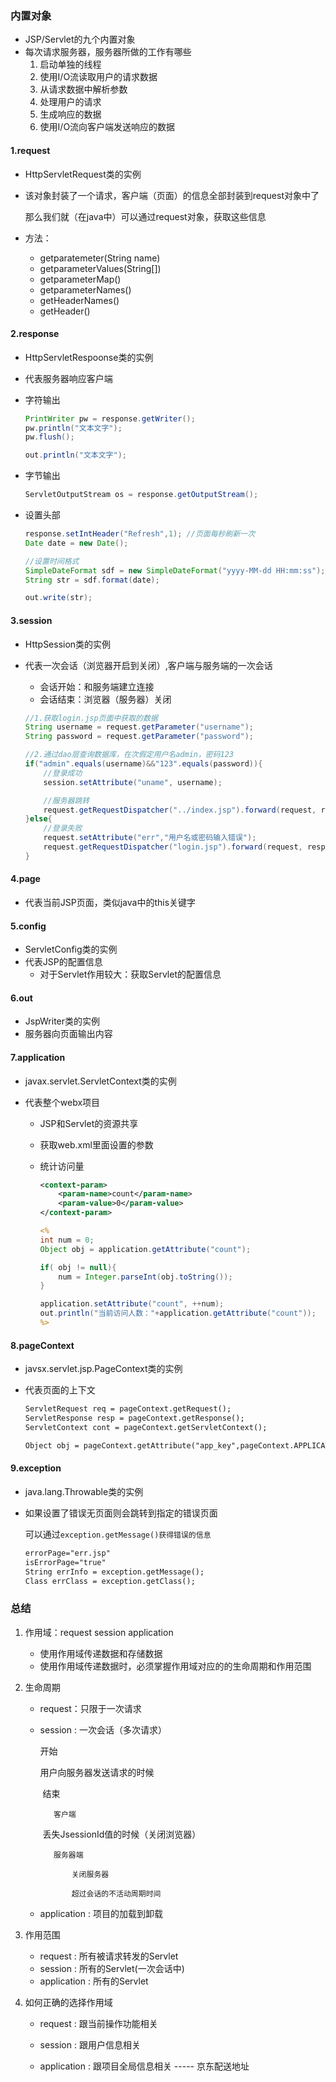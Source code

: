 ### 内置对象

* JSP/Servlet的九个内置对象
* 每次请求服务器，服务器所做的工作有哪些
  1. 启动单独的线程
  2. 使用I/O流读取用户的请求数据
  3. 从请求数据中解析参数
  4. 处理用户的请求
  5. 生成响应的数据
  6. 使用I/O流向客户端发送响应的数据

#### 1.request

* HttpServletRequest类的实例

* 该对象封装了一个请求，客户端（页面）的信息全部封装到request对象中了

  那么我们就（在java中）可以通过request对象，获取这些信息

* 方法：

  * getparatemeter(String name)
  * getparameterValues(String[])
  * getparameterMap()
  * getparameterNames()
  * getHeaderNames()
  * getHeader()

#### 2.response

* HttpServletRespoonse类的实例

* 代表服务器响应客户端

* 字符输出

  ```java
  PrintWriter pw = response.getWriter();
  pw.println("文本文字");
  pw.flush();
  
  out.println("文本文字");
  ```

* 字节输出

  ```java
  ServletOutputStream os = response.getOutputStream();
  ```

* 设置头部

  ```java
  response.setIntHeader("Refresh",1); //页面每秒刷新一次
  Date date = new Date();
  
  //设置时间格式
  SimpleDateFormat sdf = new SimpleDateFormat("yyyy-MM-dd HH:mm:ss");
  String str = sdf.format(date);
  
  out.write(str);
  ```

#### 3.session

* HttpSession类的实例

* 代表一次会话（浏览器开启到关闭）,客户端与服务端的一次会话
  * 会话开始：和服务端建立连接
  * 会话结束：浏览器（服务器）关闭

  ```java
  //1.获取login.jsp页面中获取的数据
  String username = request.getParameter("username");
  String password = request.getParameter("password");
  
  //2.通过dao层查询数据库，在次假定用户名admin，密码123
  if("admin".equals(username)&&"123".equals(password)){
      //登录成功
      session.setAttribute("uname", username);
  
      //服务器跳转
      request.getRequestDispatcher("../index.jsp").forward(request, response);
  }else{
      //登录失败
      request.setAttribute("err","用户名或密码输入错误");
      request.getRequestDispatcher("login.jsp").forward(request, response);
  }
  ```


#### 4.page

* 代表当前JSP页面，类似java中的this关键字

#### 5.config

* ServletConfig类的实例
* 代表JSP的配置信息
  * 对于Servlet作用较大：获取Servlet的配置信息

#### 6.out

* JspWriter类的实例
* 服务器向页面输出内容

#### 7.application

* javax.servlet.ServletContext类的实例

* 代表整个webx项目

  * JSP和Servlet的资源共享

  * 获取web.xml里面设置的参数

  * 统计访问量

    ```xml
    <context-param>
        <param-name>count</param-name>
        <param-value>0</param-value>
    </context-param>
    ```

    ```jsp
    <%
    int num = 0;
    Object obj = application.getAttribute("count");
    
    if( obj != null){
        num = Integer.parseInt(obj.toString());
    }
    
    application.setAttribute("count", ++num);
    out.println("当前访问人数："+application.getAttribute("count"));
    %>
    ```

#### 8.pageContext

* javsx.servlet.jsp.PageContext类的实例

* 代表页面的上下文

  ```jsp
  ServletRequest req = pageContext.getRequest();
  ServletResponse resp = pageContext.getResponse();
  ServletContext cont = pageContext.getServletContext();
  
  Object obj = pageContext.getAttribute("app_key",pageContext.APPLICATION_SCOPE);
  ```

#### 9.exception

* java.lang.Throwable类的实例

* 如果设置了错误无页面则会跳转到指定的错误页面

  可以通过`exception.getMessage()获得错误的信息`

  ```jsp
  errorPage="err.jsp"
  isErrorPage="true"
  String errInfo = exception.getMessage();
  Class errClass = exception.getClass();
  ```

### 总结

1. 作用域：request session application

   * 使用作用域传递数据和存储数据
   * 使用作用域传递数据时，必须掌握作用域对应的的生命周期和作用范围

2. 生命周期

   * request：只限于一次请求

   * session : 一次会话（多次请求）

     开始

     用户向服务器发送请求的时候

     ​     结束

        	客户端

     ​	丢失JsessionId值的时候（关闭浏览器）

   			服务器端
	
   				关闭服务器
	
   				超过会话的不活动周期时间

   * application : 项目的加载到卸载

3. 作用范围

   * request : 所有被请求转发的Servlet
   * session : 所有的Servlet(一次会话中)
   * application : 所有的Servlet

4. 如何正确的选择作用域

   * request : 跟当前操作功能相关
   * session : 跟用户信息相关
   * application : 跟项目全局信息相关 ----- 京东配送地址

		​		